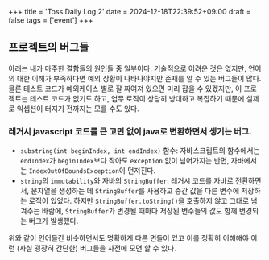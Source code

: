+++
title = 'Toss Daily Log 2'
date = 2024-12-18T22:39:52+09:00
draft = false
tags = ['event']
+++

## 프로젝트의 버그들

아래는 내가 마주한 결함들의 원인들 중 일부이다. 기술적으로 어려운 것은 없지만, 언어의 대한 이해가 부족하다면 예외 상황이 나타나야지만 존재를 알 수 있는 버그들이 많다. 물론 테스트 코드가 예외케이스 별로 잘 짜여져 있으면 미리 잡을 수 있겠지만, 이 프로젝트는 테스트 코드가 없기도 하고, 업무 로직이 상당히 방대하고 복잡하기 때문에 실제로 익셉션이 터지기 전까지는 모를 수도 있다.

### 레거시 javascript 코드를 큰 고민 없이 java로 변환하면서 생기는 버그.

- `substring(int beginIndex, int endIndex)` 함수: 자바스크립트의 함수에서는 `endIndex`가 `beginIndex`보다 작아도 `exception` 없이 넘어가지는 반면, 자바에서는 `IndexOutOfBoundsException`이 던져진다.
- `string`의 `immutability`와 자바의 `StringBuffer`: 레거시 코드를 자바로 전환하면서, 문자열을 생성하는 데 `StringBuffer`를 사용하고 중간 값을 다른 변수에 저장하는 로직이 있었다. 하지만 `StringBuffer.toString()`을 호출하지 않고 그대로 넘겨주는 바람에, `StringBuffer`가 변경될 때마다 저장된 변수들의 값도 함께 변경되는 버그가 발생했다.

위와 같이 언어들간 비슷하면서도 명확하게 다른 면들이 있고 이를 정확히 이해해야 이런 (사실 굉장히 간단한) 버그들을 사전에 모면 할 수 있다.
